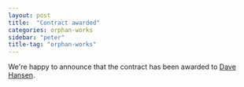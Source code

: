 ```yaml
---
layout: post
title:  "Contract awarded"
categories: orphan-works
sidebar: "peter"
title-tag: "orphan-works"
---
```


We're happy to announce that the contract has been awarded to [Dave Hansen](http://www.unc.edu/~drhansen/).
